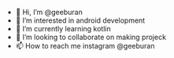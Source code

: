 - 👋 Hi, I’m @geeburan
- 👀 I’m interested in android development
- 🌱 I’m currently learning kotlin
- 💞️ I’m looking to collaborate on making projeck
- 📫 How to reach me instagram @geeburan

<!---
geeburan/geeburan is a ✨ special ✨ repository because its `README.md` (this file) appears on your GitHub profile.
You can click the Preview link to take a look at your changes.
--->
